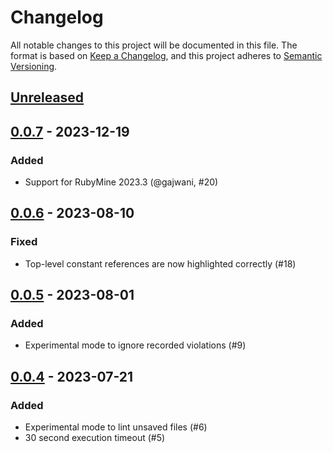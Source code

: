 # Changelog
All notable changes to this project will be documented in this file.
The format is based on [Keep a Changelog](https://keepachangelog.com/en/1.0.0/),
and this project adheres to [Semantic Versioning](https://semver.org/spec/v2.0.0.html).

## [Unreleased]

## [0.0.7] - 2023-12-19

### Added
- Support for RubyMine 2023.3 (@gajwani, #20)

## [0.0.6] - 2023-08-10

### Fixed
- Top-level constant references are now highlighted correctly (#18)

## [0.0.5] - 2023-08-01

### Added
- Experimental mode to ignore recorded violations (#9)

## [0.0.4] - 2023-07-21

### Added
- Experimental mode to lint unsaved files (#6)
- 30 second execution timeout (#5)

[Unreleased]: https://github.com/vinted/packwerk-intellij/compare/v0.0.7...HEAD
[0.0.7]: https://github.com/vinted/packwerk-intellij/compare/v0.0.6...v0.0.7
[0.0.6]: https://github.com/vinted/packwerk-intellij/compare/v0.0.5...v0.0.6
[0.0.5]: https://github.com/vinted/packwerk-intellij/compare/v0.0.4...v0.0.5
[0.0.4]: https://github.com/vinted/packwerk-intellij/commits/v0.0.4
